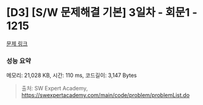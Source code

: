 # [D3] [S/W 문제해결 기본] 3일차 - 회문1 - 1215 

[문제 링크](https://swexpertacademy.com/main/code/problem/problemDetail.do?contestProbId=AV14QpAaAAwCFAYi) 

### 성능 요약

메모리: 21,028 KB, 시간: 110 ms, 코드길이: 3,147 Bytes



> 출처: SW Expert Academy, https://swexpertacademy.com/main/code/problem/problemList.do